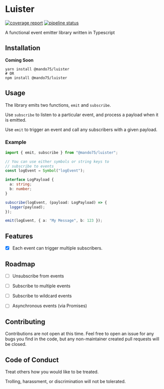 # Luister

[![coverage report](https://gitlab.com/Mando75/luister/badges/master/coverage.svg)](https://gitlab.com/Mando75/luister/-/commits/master)
[![pipeline status](https://gitlab.com/Mando75/luister/badges/master/pipeline.svg)](https://gitlab.com/Mando75/luister/-/commits/master)

A functional event emitter library written in Typescript

## Installation

**Coming Soon**

```shell
yarn install @mando75/luister
# OR
npm install @mando75/luister
```

## Usage

The library emits two functions, `emit` and `subscribe`.

Use `subscribe` to listen to a particular event, and process a payload when it is emitted.

Use `emit` to trigger an event and call any subscribers with a given payload.

### Example

```typescript
import { emit, subscribe } from "@mando75/luister";

// You can use either symbols or string keys to 
// subscribe to events
const logEvent = Symbol("logEvent");

interface LogPayload {
  a: string;
  b: number;
}

subscribe(logEvent, (payload: LogPayload) => {
  logger(payload);
});

emit(logEvent, { a: "My Message", b: 123 });
```

## Features

- [x] Each event can trigger multiple subscribers.

## Roadmap

- [ ] Unsubscribe from events

- [ ] Subscribe to multiple events

- [ ] Subscribe to wildcard events

- [ ] Asynchronous events (via Promises)

## Contributing

Contributions are not open at this time. Feel free to open an issue for any bugs you find in the code, but any non-maintainer created pull requests will be closed. 

## Code of Conduct

Treat others how you would like to be treated.

Trolling, harassment, or discrimination will not be tolerated. 
